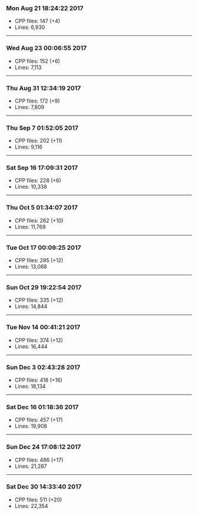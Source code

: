 ### Mon Aug 21 18:24:22 2017
* CPP files: 147 (+4)
* Lines: 6,930
***
### Wed Aug 23 00:06:55 2017
* CPP files: 152 (+6)
* Lines: 7,113
***
### Thu Aug 31 12:34:19 2017
* CPP files: 172 (+9)
* Lines: 7,809
***
### Thu Sep  7 01:52:05 2017
* CPP files: 202 (+11)
* Lines: 9,116
***
### Sat Sep 16 17:09:31 2017
* CPP files: 228 (+6)
* Lines: 10,338
***
### Thu Oct  5 01:34:07 2017
* CPP files: 262 (+10)
* Lines: 11,769
***
### Tue Oct 17 00:09:25 2017
* CPP files: 295 (+12)
* Lines: 13,068
***
### Sun Oct 29 19:22:54 2017
* CPP files: 335 (+12)
* Lines: 14,844
***
### Tue Nov 14 00:41:21 2017
* CPP files: 374 (+12)
* Lines: 16,444
***
### Sun Dec  3 02:43:28 2017
* CPP files: 418 (+16)
* Lines: 18,134
***
### Sat Dec 16 01:18:36 2017
* CPP files: 457 (+17)
* Lines: 19,908
***
### Sun Dec 24 17:08:12 2017
* CPP files: 486 (+17)
* Lines: 21,287
***
### Sat Dec 30 14:33:40 2017
* CPP files: 511 (+20)
* Lines: 22,354

